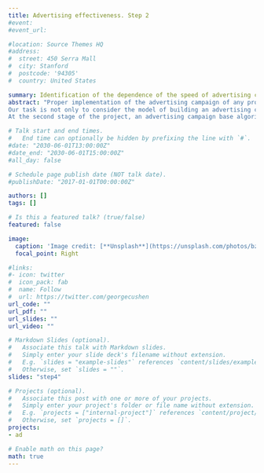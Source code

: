 ```yaml
---
title: Advertising effectiveness. Step 2
#event: 
#event_url: 

#location: Source Themes HQ
#address:
#  street: 450 Serra Mall
#  city: Stanford
#  postcode: '94305'
#  country: United States

summary: Identification of the dependence of the speed of advertising campaign
abstract: "Proper implementation of the advertising campaign of any product that has just entered the market is an essential task for every self-respecting entrepreneur.
Our task is not only to consider the model of building an advertising campaign, but also to draw up such an algorithm that could be used to calculate and analyze situations with an advertising campaign.
At the second stage of the project, an advertising campaign base algorithms was presented."

# Talk start and end times.
#   End time can optionally be hidden by prefixing the line with `#`.
#date: "2030-06-01T13:00:00Z"
#date_end: "2030-06-01T15:00:00Z"
#all_day: false

# Schedule page publish date (NOT talk date).
#publishDate: "2017-01-01T00:00:00Z"

authors: []
tags: []

# Is this a featured talk? (true/false)
featured: false

image:
  caption: 'Image credit: [**Unsplash**](https://unsplash.com/photos/bzdhc5b3Bxs)'
  focal_point: Right

#links:
#- icon: twitter
#  icon_pack: fab
#  name: Follow
#  url: https://twitter.com/georgecushen
url_code: ""
url_pdf: ""
url_slides: ""
url_video: ""

# Markdown Slides (optional).
#   Associate this talk with Markdown slides.
#   Simply enter your slide deck's filename without extension.
#   E.g. `slides = "example-slides"` references `content/slides/example-slides.md`.
#   Otherwise, set `slides = ""`.
slides: "step4"

# Projects (optional).
#   Associate this post with one or more of your projects.
#   Simply enter your project's folder or file name without extension.
#   E.g. `projects = ["internal-project"]` references `content/project/deep-learning/index.md`.
#   Otherwise, set `projects = []`.
projects:
- ad

# Enable math on this page?
math: true
---
```

